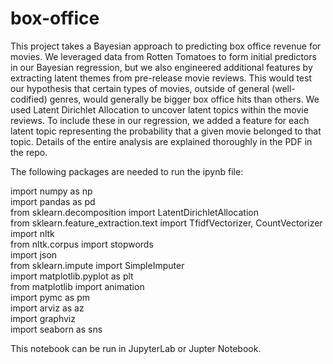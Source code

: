 # box-office
This project takes a Bayesian approach to predicting box office revenue for movies. We leveraged data from Rotten Tomatoes to form initial predictors in our Bayesian regression, but we also engineered additional features by extracting latent themes from pre-release movie reviews. This would test our hypothesis that certain types of movies, outside of general (well-codified) genres, would generally be bigger box office hits than others. We used Latent Dirichlet Allocation to uncover latent topics within the movie reviews. To include these in our regression, we added a feature for each latent topic representing the probability that a given movie belonged to that topic. Details of the entire analysis are explained thoroughly in the PDF in the repo.

The following packages are needed to run the ipynb file:

import numpy as np   
import pandas as pd  
from sklearn.decomposition import LatentDirichletAllocation  
from sklearn.feature_extraction.text import TfidfVectorizer, CountVectorizer  
import nltk  
from nltk.corpus import stopwords  
import json  
from sklearn.impute import SimpleImputer  
import matplotlib.pyplot as plt  
from matplotlib import animation  
import pymc as pm  
import arviz as az  
import graphviz  
import seaborn as sns  

This notebook can be run in JupyterLab or Jupter Notebook.
